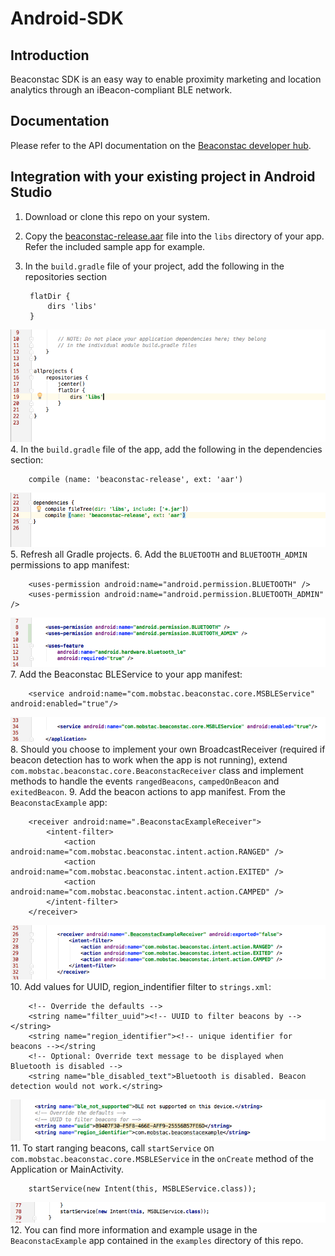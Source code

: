 # Android-SDK

## Introduction

Beaconstac SDK is an easy way to enable proximity marketing and location analytics through an iBeacon-compliant BLE network. 

## Documentation

Please refer to the API documentation on the [Beaconstac developer hub](https://beaconstac.github.io/Android-SDK/).

## Integration with your existing project in Android Studio

1. Download or clone this repo on your system.
2. Copy the [beaconstac-release.aar](https://github.com/Beaconstac/Android-SDK/blob/master/BeaconstacSDK/beaconstac-release.aar) file into the `libs` directory of your app. Refer the included sample app for example.
3. In the `build.gradle` file of your project, add the following in the repositories section

        flatDir {
            dirs 'libs'
        }

![](images/repositories.png "Repositories")
4. In the `build.gradle` file of the app, add the following in the dependencies section:

        compile (name: 'beaconstac-release', ext: 'aar')
![](images/dependencies.png "Dependencies")
5. Refresh all Gradle projects.
6. Add the `BLUETOOTH` and `BLUETOOTH_ADMIN` permissions to app manifest:

        <uses-permission android:name="android.permission.BLUETOOTH" />
        <uses-permission android:name="android.permission.BLUETOOTH_ADMIN" />
![](images/permissions.png "Permissions")
7. Add the Beaconstac BLEService to your app manifest:

        <service android:name="com.mobstac.beaconstac.core.MSBLEService" android:enabled="true"/>
![](images/bleservice.png "BLEService")
8. Should you choose to implement your own BroadcastReceiver (required if beacon detection has to work when the app is not running), extend `com.mobstac.beaconstac.core.BeaconstacReceiver` class and implement methods to handle the events `rangedBeacons`, `campedOnBeacon` and `exitedBeacon`.
9. Add the beacon actions to app manifest. From the `BeaconstacExample` app:

        <receiver android:name=".BeaconstacExampleReceiver">
            <intent-filter>
                <action android:name="com.mobstac.beaconstac.intent.action.RANGED" />
                <action android:name="com.mobstac.beaconstac.intent.action.EXITED" />
                <action android:name="com.mobstac.beaconstac.intent.action.CAMPED" />
            </intent-filter>
        </receiver>
![](images/receiver.png "Receiver")
10. Add values for UUID, region_indentifier filter to `strings.xml`:

        <!-- Override the defaults -->
        <string name="filter_uuid"><!-- UUID to filter beacons by --></string>
        <string name="region_identifier"><!-- unique identifier for beacons --></string
        <!-- Optional: Override text message to be displayed when Bluetooth is disabled -->
        <string name="ble_disabled_text">Bluetooth is disabled. Beacon detection would not work.</string>
![](images/resources.png "Resources")
11. To start ranging beacons, call `startService` on `com.mobstac.beaconstac.core.MSBLEService` in the `onCreate` method of the Application or MainActivity.

        startService(new Intent(this, MSBLEService.class));
![](images/startservice.png "Start Service")
12. You can find more information and example usage in the `BeaconstacExample` app contained in the `examples` directory of this repo.
